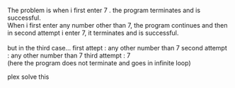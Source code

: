 The problem is when i first enter 7 . the program terminates and is successful.<br>
When i first enter any number other than 7, the program continues and then in second attempt i enter 7, it terminates and is successful.<br><br>
but in the third case...
first attept : any other number than 7
second attempt : any other number than 7
third attempt : 7 <br>
(here the program does not terminate and goes in infinite loop)

plex solve this